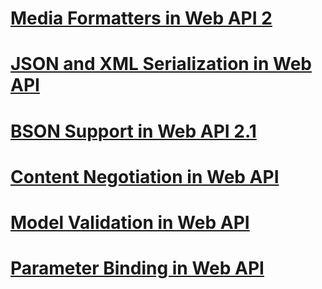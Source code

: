# [Media Formatters in Web API 2](media-formatters.md)
# [JSON and XML Serialization in Web API](json-and-xml-serialization.md)
# [BSON Support in Web API 2.1](bson-support-in-web-api-21.md)
# [Content Negotiation in Web API](content-negotiation.md)
# [Model Validation in Web API](model-validation-in-aspnet-web-api.md)
# [Parameter Binding in Web API](parameter-binding-in-aspnet-web-api.md)
